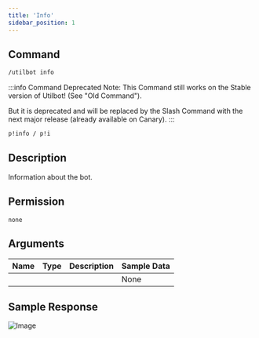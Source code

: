 ```yaml
---
title: 'Info'
sidebar_position: 1
---
```


## Command
```txt title="Slash Command"
/utilbot info
```
:::info Command Deprecated
Note: This Command still works on the Stable version of Utilbot! (See "Old Command").

But it is deprecated and will be replaced by the Slash Command with the next major release (already available on Canary).
:::
```txt title="Old Command"
p!info / p!i
```

## Description
Information about the bot.

## Permission
` none `

## Arguments
| Name | Type | Description | Sample Data |
| ---- | ---- | ----------- | ----------- |
|  |  |  | None |

## Sample Response
![Image](https://cdn.herrtxbias.net/2021-05-28_aff22211-690c-42ea-8186-a69b6cd8f99c.png)
